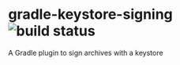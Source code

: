 # gradle-keystore-signing ![build status](https://travis-ci.org/jazzschmidt/gradle-keystore-signing.svg?branch=travis-ci)
A Gradle plugin to sign archives with a keystore

